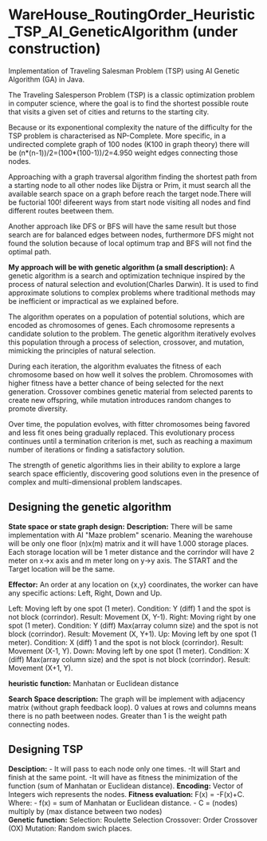 # WareHouse_RoutingOrder_Heuristic_TSP_AI_GeneticAlgorithm (under construction)
Implementation of Traveling Salesman Problem (TSP) using AI Genetic Algorithm (GA) in Java.

The Traveling Salesperson Problem (TSP) is a classic optimization problem in computer science, where the goal is to find the shortest possible route that visits a given set of cities and returns to the starting city.

  Because or its exponentional complexity the nature of the difficulty for the TSP problem is characterised as NP-Complete. More specific, in a undirected complete graph of 100 nodes (K100 in graph theory) there will be (n*(n-1))/2=(100*(100-1))/2=4.950 weight edges connecting those nodes.

  Approaching with a  graph traversal algorithm finding the shortest path from a starting node to all other nodes like Dijstra or Prim, it must search all the available search space on a graph before reach the target node.There will be fuctorial 100! difeerent ways from start node visiting all nodes and find different routes beetween them.
  
  Another approach like DFS or BFS will have the same result but those search are for balanced edges between nodes, furthermore DFS might not found the solution because of local optimum trap and BFS will not find the optimal path.

 **My approach will be with genetic algorithm (a small description):**
A genetic algorithm is a search and optimization technique inspired by the process of natural selection and evolution(Charles Darwin). It is used to find approximate solutions to complex problems where traditional methods may be inefficient or impractical as we explained before.

  The algorithm operates on a population of potential solutions, which are encoded as chromosomes of genes. Each chromosome represents a candidate solution to the problem. The genetic algorithm iteratively evolves this population through a process of selection, crossover, and mutation, mimicking the principles of natural selection.

  During each iteration, the algorithm evaluates the fitness of each chromosome based on how well it solves the problem. Chromosomes with higher fitness have a better chance of being selected for the next generation. Crossover combines genetic material from selected parents to create new offspring, while mutation introduces random changes to promote diversity.
  
  Over time, the population evolves, with fitter chromosomes being favored and less fit ones being gradually replaced. This evolutionary process continues until a termination criterion is met, such as reaching a maximum number of iterations or finding a satisfactory solution.
  
  The strength of genetic algorithms lies in their ability to explore a large search space efficiently, discovering good solutions even in the presence of complex and multi-dimensional problem landscapes.

## Designing the genetic algorithm
**State space or state graph design:**
**Description:** There will be same implementation with AI "Maze problem" scenario. Meaning the warehouse will be only one floor (n)x(m) matrix and it will have 1.000 storage places. Each storage location will be 1 meter distance and the corrindor will have 2 meter on x->x axis and m meter long on y->y axis. The START and the Target location will be the same.

**Effector:** An order at any location on {x,y} coordinates, the worker can have any specific actions: Left, Right, Down and Up. 

Left: Moving left by one spot (1 meter). Condition: Y (diff) 1 and the spot is not block (corrindor). Result: Movement (X, Y-1).
Right: Moving right by one spot (1 meter). Condition: Y (diff) Max(array column size)  and the spot is not block (corrindor). Result: Movement (X, Y+1).
Up: Moving left by one spot (1 meter). Condition: X (diff) 1 and the spot is not block (corrindor). Result: Movement (X-1, Y).
Down: Moving left by one spot (1 meter). Condition: X (diff) Max(array column size) and the spot is not block (corrindor). Result: Movement (X+1, Y).

**heuristic function:** Manhatan or Euclidean distance

**Search Space description:**
The graph will be implement with adjacency matrix (without graph feedback loop). 0 values at rows and columns means there is no path beetween nodes. Greater than 1 is the weight path connecting nodes.

## Designing TSP
**Desciption:** - It will pass to each node only one times. -It will Start and finish at the same point. -It will have as fitness the minimization of the function (sum of Manhatan or Euclidean distance).
**Encoding:** Vector of Integers wich represents the nodes.
**Fitness evaluation:** F(x) = -F(x)+C. Where: - f(x) = sum of Manhatan or Euclidean distance. - C = (nodes) multiply by (max distance between two nodes)  
**Genetic function:**
Selection: Roulette Selection
Crossover: Order Crossover (OX)
Mutation: Random swich places.
